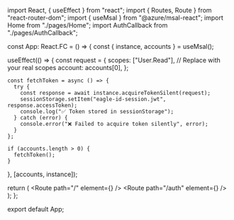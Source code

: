 import React, { useEffect } from "react";
import { Routes, Route } from "react-router-dom";
import { useMsal } from "@azure/msal-react";
import Home from "./pages/Home";
import AuthCallback from "./pages/AuthCallback";

const App: React.FC = () => {
  const { instance, accounts } = useMsal();

  useEffect(() => {
    const request = {
      scopes: ["User.Read"], // Replace with your real scopes
      account: accounts[0],
    };

    const fetchToken = async () => {
      try {
        const response = await instance.acquireTokenSilent(request);
        sessionStorage.setItem("eagle-id-session.jwt", response.accessToken);
        console.log("✅ Token stored in sessionStorage");
      } catch (error) {
        console.error("❌ Failed to acquire token silently", error);
      }
    };

    if (accounts.length > 0) {
      fetchToken();
    }
  }, [accounts, instance]);

  return (
    <Routes>
      <Route path="/" element={<Home />} />
      <Route path="/auth" element={<AuthCallback />} />
    </Routes>
  );
};

export default App;
